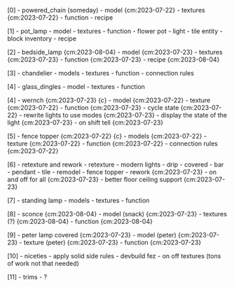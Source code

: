 [0] - powered_chain (someday)
    - model    {cm:2023-07-22}
    - textures {cm:2023-07-22}
    - function
    - recipe 

[1] - pot_lamp
    - model
    - textures
    - function
        - flower pot
        - light
        - tile entity
        - block inventory
    - recipe

[2] - bedside_lamp {cm:2023-08-04}
    - model {cm:2023-07-23}
    - textures {cm:2023-07-23}
    - function {cm:2023-07-23}
    - recipe {cm:2023-08-04}

[3] - chandelier
    - models
    - textures
    - function
        - connection rules

[4] - glass_dingles
    - model
    - textures
    - function

[4] - wernch {cm:2023-07-23} {c}
    - model {cm:2023-07-22}
    - texture {cm:2023-07-22}
    - function {cm:2023-07-23}
        - cycle state {cm:2023-07-22}
        - rewrite lights to use modes {cm:2023-07-23}
        - display the state of the light {cm:2023-07-23}
        - on shift tell {cm:2023-07-23}

[5] - fence topper {cm:2023-07-22} {c}
    - models {cm:2023-07-22}
    - texture {cm:2023-07-22}
    - function {cm:2023-07-22}
        - connection rules {cm:2023-07-22}

[6] - retexture and rework
    - retexture
        - modern lights
            - drip
            - covered
            - bar
            - pendant
            - tile
    - remodel
        - fence topper
    - rework {cm:2023-07-23}
        - on and off for all {cm:2023-07-23}
        - better floor ceiling support {cm:2023-07-23}

[7] - standing lamp
    - models
    - textures
    - function 

[8] - sconce {cm:2023-08-04}
    - model (snack) {cm:2023-07-23}
    - textures (?) {cm:2023-08-04}
    - function {cm:2023-08-04}

[9] - peter lamp covered {cm:2023-07-23}
    - model (peter) {cm:2023-07-23}
    - texture (peter) {cm:2023-07-23}
    - function {cm:2023-07-23}

[10] - niceties
    - apply solid side rules
    - devbuild fez
    - on off textures (tons of work not that needed)

[11] - trims
    - ?